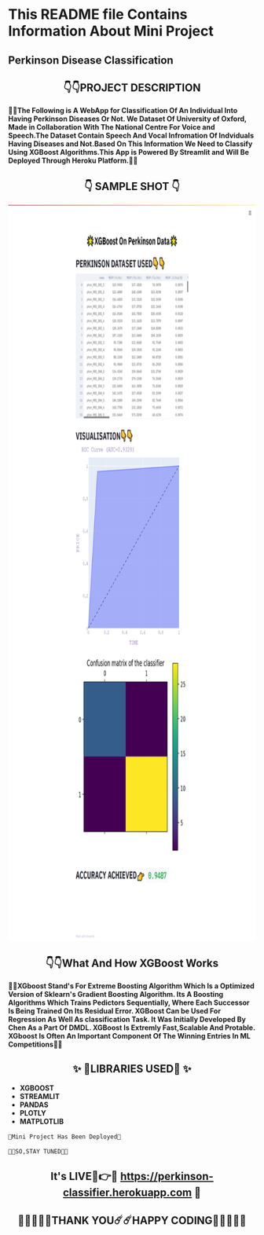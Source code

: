 # This README file Contains Information About Mini Project
## Perkinson Disease Classification
## <div align="center" >:point_down::point_down:PROJECT DESCRIPTION</div>
**:star2::star2:The Following is A WebApp for Classification Of An Individual Into Having Perkinson Diseases Or Not. We Dataset Of University of Oxford, Made in Collaboration With The National Centre For Voice and Speech.The Dataset Contain Speech And Vocal Infromation Of Indviduals Having Diseases and Not.Based On This Information We Need to Classify Using XGBoost Algorithms.This App is Powered By Streamlit and Will Be Deployed Through Heroku Platform.:star2::star2:**
## <div align="center" >:point_down: SAMPLE SHOT :point_down:</div>
<p><img align="Center" width="1000" height="1500" src="https://github.com/PrathameshDeshpande/ML_Intern_Technocolab/blob/master/screencapture-localhost-8501-2020-09-09-11_31_49.png"</p>
 
## <div align="center" >:point_down::point_down:What And How XGBoost Works</div>
**:star2::star2:XGboost Stand's For Extreme Boosting Algorithm Which Is a Optimized Version of Sklearn's Gradient Boosting Algorithm. Its A Boosting Algorithms Which Trains Pedictors Sequentially, Where Each Successor Is Being Trained On Its Residual Error. XGBoost Can be Used For Regression As Well As classification Task. It Was Initially Developed By Chen As a Part Of DMDL. XGBoost Is Extremly Fast,Scalable And Protable. XGboost Is Often An Important Component Of The Winning Entries In ML Competitions:star2::star2:**

## <div align="center" >✨ 🐉LIBRARIES USED🐉 ✨</div>

* **XGBOOST**
* **STREAMLIT**
* **PANDAS**
* **PLOTLY**
* **MATPLOTLIB**
```
🔨Mini Project Has Been Deployed🔧
```
```
🤩🤩SO,STAY TUNED🤩🤩
```
## <div align="center" >It's LIVE🤩👉👾 https://perkinson-classifier.herokuapp.com 👾</div>
## <div align="center" >💖💖💖💖💖THANK YOU☄️☄️HAPPY CODING💖💖💖💖💖</div>
